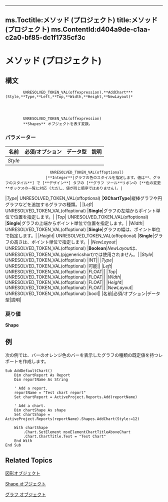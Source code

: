 
---
ms.Toctitle:メソッド (プロジェクト)
title:メソッド (プロジェクト)
ms.ContentId:d404a9de-c1aa-c2a0-bf85-dc1f1735cf3c
---
# メソッド (プロジェクト)





## 構文

            UNRESOLVED_TOKEN_VAL(offexpression).**AddChart***(Style,**Type,**Left,**Top,**Width,**Height,**NewLayout)*




            UNRESOLVED_TOKEN_VAL(offexpression)
            **Shapes** オブジェクトを表す変数。

### パラメーター

|**名前**|**必須/オプション**|**データ型**|**説明**|
|---|---|---|---|
|*Style*|
                        UNRESOLVED_TOKEN_VAL(offoptional)
                      |**Integer**|グラフの色のスタイルを指定します。値は**、グラフのスタイル**] で [**デザイン**] タブの [**グラフ ツール**リボンの [**色の変更**ボックスの一覧に対応 (ただし、値が同じ順序ではありません)。|
|*Type*|
                        UNRESOLVED_TOKEN_VAL(offoptional)
                      |**XlChartType**|縦棒グラフや円グラフなどを追加するグラフの種類。|
|*Left*|
                        UNRESOLVED_TOKEN_VAL(offoptional)
                      |**Single**|グラフの左端からポイント単位で位置を指定します。|
|*Top*|
                        UNRESOLVED_TOKEN_VAL(offoptional)
                      |**Single**|グラフの上端からポイント単位で位置を指定します。|
|*Width*|
                        UNRESOLVED_TOKEN_VAL(offoptional)
                      |**Single**|グラフの幅は、ポイント単位で指定します。|
|*Height*|
                        UNRESOLVED_TOKEN_VAL(offoptional)
                      |**Single**|グラフの高さは、ポイント単位で指定します。|
|*NewLayout*|
                        UNRESOLVED_TOKEN_VAL(offoptional)
                      |**Boolean**|*NewLayout*は、 UNRESOLVED_TOKEN_VAL(pjgenericshort)では使用されません。|
|*Style*|
                        UNRESOLVED_TOKEN_VAL(offoptional)
                      |INT||
|*Type*|
                        UNRESOLVED_TOKEN_VAL(offoptional)
                      |可能||
|*Left*|
                        UNRESOLVED_TOKEN_VAL(offoptional)
                      |FLOAT||
|*Top*|
                        UNRESOLVED_TOKEN_VAL(offoptional)
                      |FLOAT||
|*Width*|
                        UNRESOLVED_TOKEN_VAL(offoptional)
                      |FLOAT||
|*Height*|
                        UNRESOLVED_TOKEN_VAL(offoptional)
                      |FLOAT||
|*NewLayout*|
                        UNRESOLVED_TOKEN_VAL(offoptional)
                      |bool||
|名前|必須/オプション|データ型|説明|



### 戻り値
**Shape**





## 例
次の例では、バーのオレンジ色のバーを表示したグラフの種類の既定値を持つレポートを作成します。

```vba
Sub AddDefaultChart()
    Dim chartReport As Report
    Dim reportName As String
    
    ' Add a report.
    reportName = "Test chart report"
    Set chartReport = ActiveProject.Reports.Add(reportName)

    ' Add a chart.
    Dim chartShape As shape
    Set chartShape = ActiveProject.Reports(reportName).Shapes.AddChart(Style:=12)
    
    With chartShape
        .Chart.SetElement msoElementChartTitleAboveChart
        .Chart.ChartTitle.Text = "Test Chart"
    End With
End Sub
```




## Related Topics

[図形オブジェクト](6e42040c-dd5a-de4c-afa8-f9e33d1e5054.md)

[Shape オブジェクト](d2b32bcd-5595-a4a7-9772-feb25fd0103a.md)

[グラフ オブジェクト](810d4ec1-69d2-c432-b9da-57042b783b85.md)




